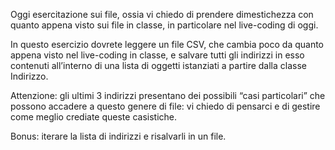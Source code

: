 ﻿Oggi esercitazione sui file, ossia vi chiedo di prendere dimestichezza con quanto appena visto sui file in classe, in particolare nel live-coding di oggi.

In questo esercizio dovrete leggere un file CSV, che cambia poco da quanto appena visto nel live-coding in classe, e salvare tutti gli indirizzi in esso contenuti all’interno di una lista di oggetti istanziati a partire dalla classe Indirizzo.

Attenzione: gli ultimi 3 indirizzi presentano dei possibili “casi particolari” che possono accadere a questo genere di file: vi chiedo di pensarci e di gestire come meglio crediate queste casistiche.

Bonus: iterare la lista di indirizzi e risalvarli in un file.